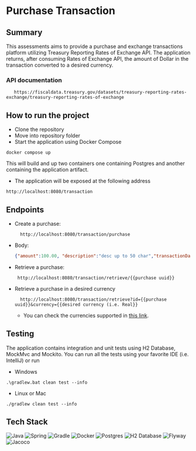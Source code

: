 # Purchase Transaction

## Summary

This assessments aims to provide a purchase and exchange transactions platform utilizing
Treasury Reporting Rates of Exchange API. The application returns, after consuming Rates of Exchange API,
the amount of Dollar in the transaction converted to a desired currency.

### API documentation

```
   https://fiscaldata.treasury.gov/datasets/treasury-reporting-rates-exchange/treasury-reporting-rates-of-exchange
```

## How to run the project

- Clone the repository
- Move into repository folder
- Start the application using Docker Compose
```
docker compose up
```

This will build and up two containers one containing Postgres and another containing the application artifact.
- The application will be exposed at the following address
```
http://localhost:8080/transaction
```
## Endpoints
- Create a purchase:
    ``` 
      http://localhost:8080/transaction/purchase
   ```
- Body:
  ```json
  {"amount":100.00, "description":"desc up to 50 char","transactionDate": "2024-12-19"}
  ```
- Retrieve a purchase:
  ``` 
   http://localhost:8080/transaction/retrieve/{{purchase uuid}}
  ``` 
- Retrieve a purchase in a desired currency
  ```
    http://localhost:8080/transaction/retrieve?id={{purchase uuid}}&currency={{desired currency (i.e. Real}}
  ```
    - You can check the currencies supported in [this link](https://api.fiscaldata.treasury.gov/services/api/fiscal_service/v1/accounting/od/rates_of_exchange).

## Testing

The application contains integration and unit tests using H2 Database, MockMvc and Mockito.
You can run all the tests using your favorite IDE (i.e. IntelliJ) or run

- Windows
```
.\gradlew.bat clean test --info
```

- Linux or Mac
```
./gradlew clean test --info
```

## Tech Stack

![Java](https://img.shields.io/badge/Java-ED8B00?style=for-the-badge&logo=openjdk&logoColor=white)
![Spring](https://img.shields.io/badge/spring-%236DB33F.svg?style=for-the-badge&logo=spring&logoColor=white)
![Gradle](https://img.shields.io/badge/Gradle-02303A.svg?style=for-the-badge&logo=Gradle&logoColor=white)
![Docker](https://img.shields.io/badge/Docker-2CA5E0?style=for-the-badge&logo=docker&logoColor=white)
![Postgres](https://img.shields.io/badge/Postgres-316192?style=for-the-badge&logo=postgresql&logoColor=white)
![H2 Database](https://img.shields.io/badge/H2%20Database-07405E?style=for-the-badge&logo=Databricks&logoColor=white)
![Flyway](https://img.shields.io/badge/Flyway-CC0200.svg?style=for-the-badge&logo=Flyway&logoColor=white)
![Jacoco](https://img.shields.io/badge/Jacoco-F01F7A.svg?style=for-the-badge&logo=Codecov&logoColor=white)